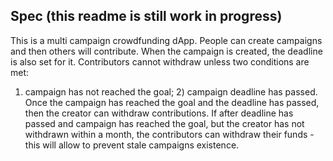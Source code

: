 ## Spec (this readme is still work in progress)

This is a multi campaign crowdfunding dApp. People can create campaigns and then others will contribute.
When the campaign is created, the deadline is also set for it. Contributors cannot withdraw unless two conditions are met:
1) campaign has not reached the goal; 2) campaign deadline has passed. Once the campaign has reached the goal and the deadline
has passed, then the creator can withdraw contributions. If after deadline has passed and campaign has reached the goal, but
the creator has not withdrawn within a month, the contributors can withdraw their funds - this will allow to prevent stale
campaigns existence.
